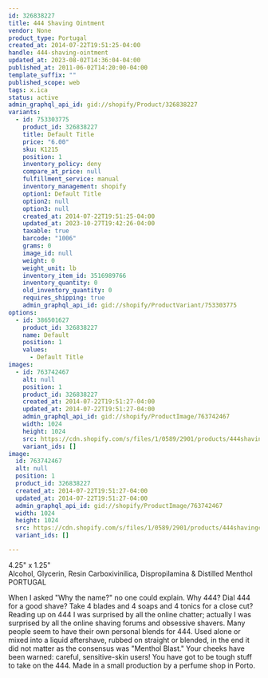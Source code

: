 ```yaml
---
id: 326838227
title: 444 Shaving Ointment
vendor: None
product_type: Portugal
created_at: 2014-07-22T19:51:25-04:00
handle: 444-shaving-ointment
updated_at: 2023-08-02T14:36:04-04:00
published_at: 2011-06-02T14:20:00-04:00
template_suffix: ""
published_scope: web
tags: x.ica
status: active
admin_graphql_api_id: gid://shopify/Product/326838227
variants:
  - id: 753303775
    product_id: 326838227
    title: Default Title
    price: "6.00"
    sku: K1215
    position: 1
    inventory_policy: deny
    compare_at_price: null
    fulfillment_service: manual
    inventory_management: shopify
    option1: Default Title
    option2: null
    option3: null
    created_at: 2014-07-22T19:51:25-04:00
    updated_at: 2023-10-27T19:42:26-04:00
    taxable: true
    barcode: "1006"
    grams: 0
    image_id: null
    weight: 0
    weight_unit: lb
    inventory_item_id: 3516989766
    inventory_quantity: 0
    old_inventory_quantity: 0
    requires_shipping: true
    admin_graphql_api_id: gid://shopify/ProductVariant/753303775
options:
  - id: 386501627
    product_id: 326838227
    name: Default
    position: 1
    values:
      - Default Title
images:
  - id: 763742467
    alt: null
    position: 1
    product_id: 326838227
    created_at: 2014-07-22T19:51:27-04:00
    updated_at: 2014-07-22T19:51:27-04:00
    admin_graphql_api_id: gid://shopify/ProductImage/763742467
    width: 1024
    height: 1024
    src: https://cdn.shopify.com/s/files/1/0589/2901/products/444shavingcream-mix.jpeg?v=1406073087
    variant_ids: []
image:
  id: 763742467
  alt: null
  position: 1
  product_id: 326838227
  created_at: 2014-07-22T19:51:27-04:00
  updated_at: 2014-07-22T19:51:27-04:00
  admin_graphql_api_id: gid://shopify/ProductImage/763742467
  width: 1024
  height: 1024
  src: https://cdn.shopify.com/s/files/1/0589/2901/products/444shavingcream-mix.jpeg?v=1406073087
  variant_ids: []

---
```


4.25" x 1.25"  
Alcohol, Glycerin, Resin Carboxivinilica, Dispropilamina & Distilled Menthol  
PORTUGAL

When I asked "Why the name?" no one could explain. Why 444? Dial 444 for a good shave? Take 4 blades and 4 soaps and 4 tonics for a close cut? Reading up on 444 I was surprised by all the online chatter; actually I was surprised by all the online shaving forums and obsessive shavers. Many people seem to have their own personal blends for 444. Used alone or mixed into a liquid aftershave, rubbed on straight or blended, in the end it did not matter as the consensus was "Menthol Blast." Your cheeks have been warned: careful, sensitive-skin users! You have got to be tough stuff to take on the 444. Made in a small production by a perfume shop in Porto.